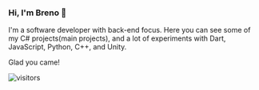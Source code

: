 ### Hi, I'm Breno 👋

I'm a software developer with back-end focus.
Here you can see some of my C# projects(main projects), and a lot of experiments with Dart, JavaScript, Python, C++, and Unity.

Glad you came!

![visitors](https://visitor-badge.laobi.icu/badge?page_id=brenobaronte.github-profile)

<!--
**BrenoBaronte/BrenoBaronte** is a ✨ _special_ ✨ repository because its `README.md` (this file) appears on your GitHub profile.

Here are some ideas to get you started:

- 🔭 I’m currently working on ...
- 🌱 I’m currently learning ...
- 👯 I’m looking to collaborate on ...
- 🤔 I’m looking for help with ...
- 💬 Ask me about ...
- 📫 How to reach me: ...
- 😄 Pronouns: ...
- ⚡ Fun fact: ...
-->

